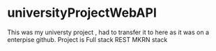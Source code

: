 # universityProjectWebAPI
This was my universty project , had to transfer it to here as it was on a enterpise github. Project is Full stack REST MKRN stack
